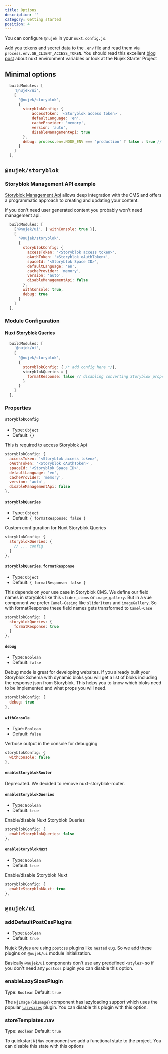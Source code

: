 ```yaml
---
title: Options
description: ''
category: Getting started
position: 4
---
```


You can configure `@nujek` in your `nuxt.config.js`. 

<alert>
Add you tokens and secret data to the <code>.env</code> file and read them via <code>process.env.SB_CLIENT_ACCESS_TOKEN</code>. You should read this excellent <a href="https://nuxtjs.org/blog/moving-from-nuxtjs-dotenv-to-runtime-config" target="_blank">blog post</a> about nuxt environment variables or look at the  <nuxt-link to="/examples/starter-project">Nujek Starter Project</nuxt-link>
</alert>


## Minimal options

```js
  buildModules: [
    '@nujek/ui',
    [
      '@nujek/storyblok',
      { 
        storyblokConfig: {
            accessToken: '<Storyblok access token>',
            defaultLanguage: 'en',
            cacheProvider: 'memory',
            version: 'auto',
            disableManagementApi: true
        }, 
        debug: process.env.NODE_ENV === 'production' ? false : true // Enabling debug mode in development is recommended!
      }
    ]
  ],
```


## `@nujek/storyblok`

### Storyblok Management API example

[Storyblok Management Api](https://www.storyblok.com/docs/api/management) allows deep integration with the CMS and offers a programmatic approach to creating and updating your content.


<alert>
If you don't need user generated content you probably won't need management api.  
</alert>

```js
  buildModules: [
    ['@nujek/ui', { withConsole: true }],
    [
      '@nujek/storyblok',
      { 
        storyblokConfig: {
          accessToken: '<Storyblok access token>',
          oAuthToken: '<Storyblok oAuthToken>',
          spaceId: '<Storyblok Space ID>',
          defaultLanguage: 'en',
          cacheProvider: 'memory',
          version: 'auto',
          disableManagementApi: false
        }, 
        withConsole: true, 
        debug: true 
      }
    ]
  ],
```

### Module Configuration

#### Nuxt Storyblok Queries

```js
  buildModules: [
    '@nujek/ui',
    [
      '@nujek/storyblok',
      { 
        storyblokConfig: { /* add config here */}, 
        storyblokQueries = {
          formatResponse: false // disabling converting Storyblok props to camelCase
        }
      }
    ]
  ],
```


### Properties

#### `storyblokConfig`

* Type: `Object`
* Default: `{}`

This is required to access Storyblok Api

```js
storyblokConfig: {
  accessToken: '<Storyblok access token>',
  oAuthToken: '<Storyblok oAuthToken>',
  spaceId: '<Storyblok Space ID>',
  defaultLanguage: 'en',
  cacheProvider: 'memory',
  version: 'auto',
  disableManagementApi: false
}, 
```


#### `storyblokQueries`

* Type: `Object`
* Default: `{ formatResponse: false }`

Custom configuration for <nuxt-link to="/nujek-storyblok/packages#nujeknuxt-storyblok-queries">Nuxt Storyblok Queries</nuxt-link>

```js
storyblokConfig: {
  storyblokQueries: {
    // ... config
  }
}, 
```


#### `storyblokQueries.formatResponse`

* Type: `Object`
* Default: `{ formatResponse: false }`

This depends on your use case in Storyblok CMS. We define our field names in storyblok like this `slider_items` 
or `image_gallery`. But in a vue component we prefer `Camel-Casing` like `sliderItems` and `imageGallery`.
So with formatResponse these field names gets transformed to `Camel-Case`

```js
storyblokConfig: {
  storyblokQueries: {
    formatResponse: true
  }
}, 
```


#### `debug`

* Type: `Boolean`
* Default: `false`

Debug mode is great for developing websites. If you already built your Storyblok Schema with dynamic bloks you will get a list of bloks including the response json from Storyblok. This helps you to know which bloks need to be implemented and what props you will need.

```js
storyblokConfig: {
  debug: true
}, 
```

#### `withConsole`

* Type: `Boolean`
* Default: `false`

Verbose output in the console for debugging

```js
storyblokConfig: {
  withConsole: false
}, 
```

#### `enableStoryblokRouter`

<alert type="warning">
Deprecated. We decided to remove nuxt-storyblok-router.
</alert>

#### `enableStoryblokQueries`

* Type: `Boolean`
* Default: `true`

Enable/disable <nuxt-link to="/nujek-storyblok/packages#nujeknuxt-storyblok-queries">Nuxt Storyblok Queries</nuxt-link>

```js
storyblokConfig: {
  enableStoryblokQueries: false
}, 
```


#### `enableStoryblokNuxt`

* Type: `Boolean`
* Default: `true`

Enable/disable <nuxt-link to="/nujek-storyblok/packages#storyblok-nuxt">Storyblok Nuxt</nuxt-link>

```js
storyblokConfig: {
  enableStoryblokNuxt: true
}, 
```

## `@nujek/ui`

### addDefaultPostCssPlugins

* Type: `Boolean`
* Default: `true`

Nujek [Styles](getting-started/quick-start#styles) are using `postcss` plugins like `nested` e.g. So we add these plugins on `@nujek/ui` module initialization.

Basically `@nujek/ui` components don't use any predefined `<styles>` so if you don't need any `postcss` plugin you can disable this option.

### enableLazySizesPlugin

Type: `Boolean`
Default: `true`

The `NjImage` (`SbImage`) component has lazyloading support which uses the popular [`lazysizes`](https://github.com/aFarkas/lazysizes) plugin. You can disable this plugin with this option.

### storeTemplates.nav

Type: `Boolean`
Default: `true`

To quickstart `NjNav` component we add a functional state to the project. You can disable this state with this options